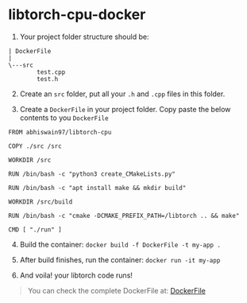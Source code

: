 # libtorch-cpu-docker

1. Your project folder structure should be:

  ```
  | DockerFile
  |
  \---src
          test.cpp
          test.h
  ```
2. Create an `src` folder, put all your `.h` and `.cpp` files in this folder.

3. Create a `DockerFile` in your project folder. Copy paste the below contents to you `DockerFile`

  ```
  FROM abhiswain97/libtorch-cpu

  COPY ./src /src

  WORKDIR /src

  RUN /bin/bash -c "python3 create_CMakeLists.py"

  RUN /bin/bash -c "apt install make && mkdir build"

  WORKDIR /src/build

  RUN /bin/bash -c "cmake -DCMAKE_PREFIX_PATH=/libtorch .. && make"

  CMD [ "./run" ]

  ```
  
4. Build the container: `docker build -f DockerFile -t my-app .`

5. After build finishes, run the container: `docker run -it my-app`

6. And voila! your libtorch code runs! 

> You can check the complete DockerFile at: [DockerFile](DockerFile)
